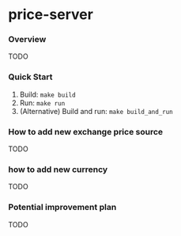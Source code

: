 # price-server
### Overview
TODO

### Quick Start
1. Build: `make build`
3. Run: `make run`
3. (Alternative) Build and run: `make build_and_run`

### How to add new exchange price source
TODO
### how to add new currency
TODO

### Potential improvement plan
TODO